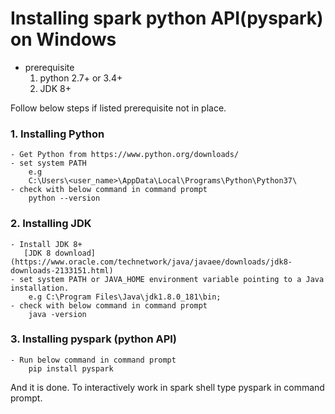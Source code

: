 # Installing spark python API(pyspark) on Windows

- prerequisite
	1. python 2.7+ or 3.4+
	2. JDK 8+
	
Follow below steps if listed prerequisite not in place.

### 1. Installing Python
	
	- Get Python from https://www.python.org/downloads/
	- set system PATH
		e.g 
		C:\Users\<user_name>\AppData\Local\Programs\Python\Python37\
	- check with below command in command prompt
		python --version


### 2. Installing JDK
	- Install JDK 8+
	   [JDK 8 download](https://www.oracle.com/technetwork/java/javaee/downloads/jdk8-downloads-2133151.html)
	- set system PATH or JAVA_HOME environment variable pointing to a Java installation.
		e.g C:\Program Files\Java\jdk1.8.0_181\bin;
	- check with below command in command prompt
		java -version

### 3. Installing pyspark (python API)
	- Run below command in command prompt
	    pip install pyspark

And it is done. To interactively work in spark shell type pyspark in command prompt.
